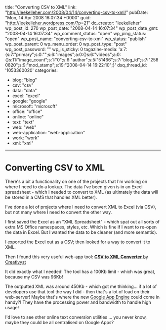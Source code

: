 title: "Converting CSV to XML"
link: "http://leekelleher.com/2008/04/14/converting-csv-to-xml/"
pubDate: "Mon, 14 Apr 2008 16:07:34 +0000"
guid: "http://leekelleher.wordpress.com/?p=21"
dc_creator: "leekelleher"
wp_post_id: 270
wp_post_date: "2008-04-14 16:07:34"
wp_post_date_gmt: "2008-04-14 16:07:34"
wp_comment_status: "open"
wp_ping_status: "open"
wp_post_name: "converting-csv-to-xml"
wp_status: "publish"
wp_post_parent: 0
wp_menu_order: 0
wp_post_type: "post"
wp_post_password: ""
wp_is_sticky: 0
tagazine-media: 'a:7:{s:7:"primary";s:0:"";s:6:"images";a:0:{}s:6:"videos";a:0:{}s:11:"image_count";s:1:"0";s:6:"author";s:5:"51466";s:7:"blog_id";s:7:"2580820";s:9:"mod_stamp";s:19:"2008-04-14 16:22:10";}'
dsq_thread_id: '1053360020'
categories:
  - blog: "blog"
  - csv: "csv"
  - data: "data"
  - excel: "excel"
  - google: "google"
  - microsoft: "microsoft"
  - office: "office"
  - online: "online"
  - text: "text"
  - web: "web"
  - web-application: "web-application"
  - work: "work"
  - xml: "xml"

---

# Converting CSV to XML

There's a bit a functionality on one of the projects that I'm working on where I need to do a lookup.  The data I've been given is in an Excel spreadsheet - which I needed to convert to XML (as ultimately the data will be stored in a CMS that handles XML better).

I've done a lot of projects where I need to convert XML to Excel (via CSV), but not many where I need to convert the other way.

I first saved the Excel as an "XML Spreadsheet" - which spat out all sorts of extra MS Office namespaces, styles, etc.  Which is fine if I want to re-open the data in Excel.  But I wanted the data to be cleaner (and more semantic).

I exported the Excel out as a CSV; then looked for a way to convert it to XML.

Then I found this very useful web-app tool: <a href="http://www.creativyst.com/Prod/15/"><strong>CSV to XML Converter</strong> by Creativyst</a>

It did exactly what I needed!  The tool has a 100Kb limit - which was great, because my CSV was 96Kb!

The outputted XML was around 450Kb - which got me thinking... if a lot of developers use that tool the way I did - then that's a lot of load on their web-server!   Maybe that's where the new <a href="http://code.google.com/appengine/">Google App Engine</a> could come in handy?!  They have the processing power and bandwidth to handle high usage!

I'd love to see other online text conversion utilities ... you never know, maybe they could be all centralised on Google Apps?